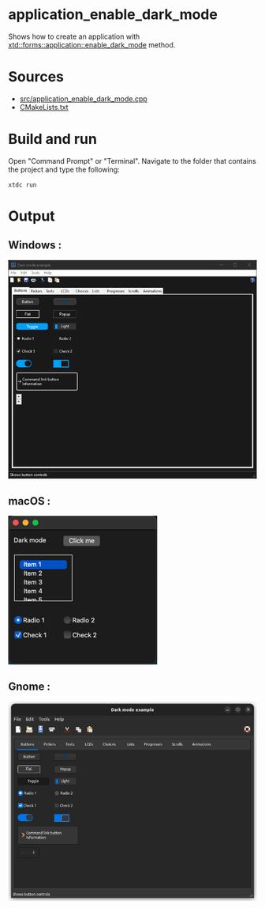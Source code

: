 # application_enable_dark_mode

Shows how to create an application with  [xtd::forms::application::enable_dark_mode](../../../../src/xtd.forms/include/xtd/forms/application.h) method.

# Sources

* [src/application_enable_dark_mode.cpp](src/application_enable_dark_mode.cpp)
* [CMakeLists.txt](CMakeLists.txt)

# Build and run

Open "Command Prompt" or "Terminal". Navigate to the folder that contains the project and type the following:

```shell
xtdc run
```

# Output

## Windows :

![Screenshot](../../../../docs/pictures/examples/application_enable_dark_mode_w.png)

## macOS :

![Screenshot](../../../../docs/pictures/examples/application_enable_dark_mode_m.png)


## Gnome :

![Screenshot](../../../../docs/pictures/examples/application_enable_dark_mode_g.png)
